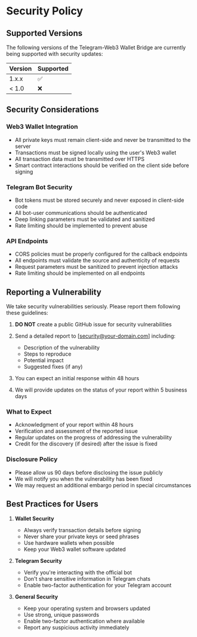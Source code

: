 # Security Policy

## Supported Versions

The following versions of the Telegram-Web3 Wallet Bridge are currently being supported with security updates:

| Version | Supported          |
| ------- | ------------------ |
| 1.x.x   | :white_check_mark: |
| < 1.0   | :x:                |

## Security Considerations

### Web3 Wallet Integration
- All private keys must remain client-side and never be transmitted to the server
- Transactions must be signed locally using the user's Web3 wallet
- All transaction data must be transmitted over HTTPS
- Smart contract interactions should be verified on the client side before signing

### Telegram Bot Security
- Bot tokens must be stored securely and never exposed in client-side code
- All bot-user communications should be authenticated
- Deep linking parameters must be validated and sanitized
- Rate limiting should be implemented to prevent abuse

### API Endpoints
- CORS policies must be properly configured for the callback endpoints
- All endpoints must validate the source and authenticity of requests
- Request parameters must be sanitized to prevent injection attacks
- Rate limiting should be implemented on all endpoints

## Reporting a Vulnerability

We take security vulnerabilities seriously. Please report them following these guidelines:

1. **DO NOT** create a public GitHub issue for security vulnerabilities

2. Send a detailed report to [security@your-domain.com] including:
   - Description of the vulnerability
   - Steps to reproduce
   - Potential impact
   - Suggested fixes (if any)

3. You can expect an initial response within 48 hours

4. We will provide updates on the status of your report within 5 business days

### What to Expect
- Acknowledgment of your report within 48 hours
- Verification and assessment of the reported issue
- Regular updates on the progress of addressing the vulnerability
- Credit for the discovery (if desired) after the issue is fixed

### Disclosure Policy
- Please allow us 90 days before disclosing the issue publicly
- We will notify you when the vulnerability has been fixed
- We may request an additional embargo period in special circumstances

## Best Practices for Users

1. **Wallet Security**
   - Always verify transaction details before signing
   - Never share your private keys or seed phrases
   - Use hardware wallets when possible
   - Keep your Web3 wallet software updated

2. **Telegram Security**
   - Verify you're interacting with the official bot
   - Don't share sensitive information in Telegram chats
   - Enable two-factor authentication for your Telegram account

3. **General Security**
   - Keep your operating system and browsers updated
   - Use strong, unique passwords
   - Enable two-factor authentication where available
   - Report any suspicious activity immediately

